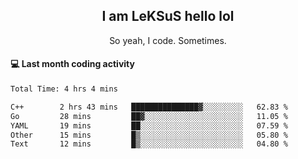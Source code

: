 <h2 align="center">I am LeKSuS hello lol</h2>
<p align="center">So yeah, I code. Sometimes.</p>

#### :computer: Last month coding activity
<!--START_SECTION:waka-->

```txt
Total Time: 4 hrs 4 mins

C++        2 hrs 43 mins   ███████████████▓░░░░░░░░░   62.83 %
Go         28 mins         ██▓░░░░░░░░░░░░░░░░░░░░░░   11.05 %
YAML       19 mins         ██░░░░░░░░░░░░░░░░░░░░░░░   07.59 %
Other      15 mins         █▒░░░░░░░░░░░░░░░░░░░░░░░   05.80 %
Text       12 mins         █▒░░░░░░░░░░░░░░░░░░░░░░░   04.80 %
```

<!--END_SECTION:waka-->

